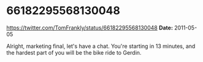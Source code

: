 # 66182295568130048
https://twitter.com/TomFrankly/status/66182295568130048
**Date:** 2011-05-05

Alright, marketing final, let's have a chat. You're starting in 13 minutes, and the hardest part of you will be the bike ride to Gerdin.
